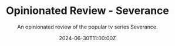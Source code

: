 ---
title: Opinionated Review - Severance
subtitle: An opinionated review of the popular tv series Severance.
date: 2024-06-30T11:00:00Z
tags: 
  - review
  - serie
---